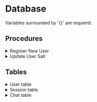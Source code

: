 # Database

Variables surrounded by '{}' are requierd.

## Procedures

<details>
<summary>Register New User</summary>

<br>

Creates a new user.

``` sql
CALL register_new_user({username}, {password hash}, {salt})
```

```python
cursor.callproc("register_new_user", ({username}, {hash}, {salt}))
```
  
</details>

<details>
<summary>Update User Salt</summary>

<br>

Updates the salt and last login, call at every login

``` sql
CALL update_user_salt({username}, {salt})
```

```python
cursor.callproc("update_user_salt", ({username}, {salt}))
```
  
</details>

## Tables

<details>
<summary>User table</summary>

<br>

Table containing all user credentials.

- **created**: date and time of creation, *datetime*.
- **last_login**: date and time of last login, *datetime*.
- **username**: users name, *varchar(40)*.
- **password_hash**: hashed password, *varchar(100)*.
- **salt**: salt for the password, *varchar(16)*.
- ***uid***: user id, *varchar(36)*.
  
</details>

<details>
<summary>Session table</summary>

<br>

Table containing all active user sessions.

- **created**: date and time of creation, *datetime*.
- **last_access**: date and time of last access, *datetime*.
- **death_time**: last valid use date and time, *datetime*.
- ***token***: session token, *varchar(36)*.
- ***uid***: user id, *varchar(36)*.
  
</details>

<details>
<summary>Chat table</summary>

<br>

Table containing all user credentials.

- **message**: message, *varchar(12288)*.
- **role**: role of the sender, *varchar (36)*.
- **index**: message index in chat, *int*.
- ***uid***: user id, *varchar(36)*.
- ***cid***: chat id, *varchar(36)*.
  
</details>

